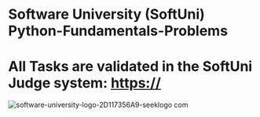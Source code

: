 # Software University (SoftUni) Python-Fundamentals-Problems

# All Tasks are validated in the SoftUni Judge system: [https://](https://judge.softuni.org/)

![software-university-logo-2D117356A9-seeklogo com](https://github.com/svetlanasieber/Python-Fundamentals-Problems/assets/135451084/8f0f8fad-cb4e-4bc1-b487-b47d701aa650)
